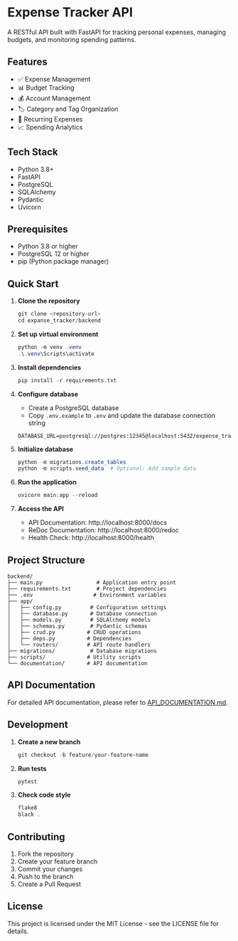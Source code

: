 # Expense Tracker API

A RESTful API built with FastAPI for tracking personal expenses, managing budgets, and monitoring spending patterns.

## Features

- ✅ Expense Management
- 📊 Budget Tracking
- 💰 Account Management
- 🏷️ Category and Tag Organization
- 🔄 Recurring Expenses
- 📈 Spending Analytics

## Tech Stack

- Python 3.8+
- FastAPI
- PostgreSQL
- SQLAlchemy
- Pydantic
- Uvicorn

## Prerequisites

- Python 3.8 or higher
- PostgreSQL 12 or higher
- pip (Python package manager)

## Quick Start

1. **Clone the repository**

   ```powershell
   git clone <repository-url>
   cd expanse_tracker/backend
   ```

2. **Set up virtual environment**

   ```powershell
   python -m venv .venv
   .\.venv\Scripts\activate
   ```

3. **Install dependencies**

   ```powershell
   pip install -r requirements.txt
   ```

4. **Configure database**

   - Create a PostgreSQL database
   - Copy `.env.example` to `.env` and update the database connection string

   ```
   DATABASE_URL=postgresql://postgres:12345@localhost:5432/expense_tracker
   ```

5. **Initialize database**

   ```powershell
   python -m migrations.create_tables
   python -m scripts.seed_data  # Optional: Add sample data
   ```

6. **Run the application**

   ```powershell
   uvicorn main:app --reload
   ```

7. **Access the API**
   - API Documentation: http://localhost:8000/docs
   - ReDoc Documentation: http://localhost:8000/redoc
   - Health Check: http://localhost:8000/health

## Project Structure

```
backend/
├── main.py                 # Application entry point
├── requirements.txt        # Project dependencies
├── .env                   # Environment variables
├── app/
│   ├── config.py         # Configuration settings
│   ├── database.py       # Database connection
│   ├── models.py         # SQLAlchemy models
│   ├── schemas.py        # Pydantic schemas
│   ├── crud.py          # CRUD operations
│   ├── deps.py          # Dependencies
│   └── routers/         # API route handlers
├── migrations/           # Database migrations
├── scripts/             # Utility scripts
└── documentation/       # API documentation
```

## API Documentation

For detailed API documentation, please refer to [API_DOCUMENTATION.md](documentation/API_DOCUMENTATION.md).

## Development

1. **Create a new branch**

   ```powershell
   git checkout -b feature/your-feature-name
   ```

2. **Run tests**

   ```powershell
   pytest
   ```

3. **Check code style**
   ```powershell
   flake8
   black .
   ```

## Contributing

1. Fork the repository
2. Create your feature branch
3. Commit your changes
4. Push to the branch
5. Create a Pull Request

## License

This project is licensed under the MIT License - see the LICENSE file for details.
